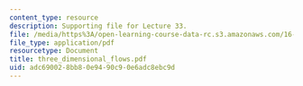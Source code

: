 ```yaml
---
content_type: resource
description: Supporting file for Lecture 33.
file: /media/https%3A/open-learning-course-data-rc.s3.amazonaws.com/16-13-aerodynamics-of-viscous-fluids-fall-2003/adc690028bb80e9490c90e6adc8ebc9d_three_dimensional_flows.pdf
file_type: application/pdf
resourcetype: Document
title: three_dimensional_flows.pdf
uid: adc69002-8bb8-0e94-90c9-0e6adc8ebc9d
---
```

